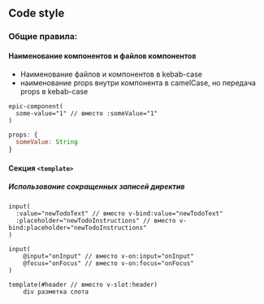 ## Code style
### Общие правила:
#### Наименование компонентов и файлов компонентов
* Наименование файлов и компонентов в kebab-case
* наименование props внутри компонента в camelCase, но передача props в kebab-case

```jade
epic-component(
  some-value="1" // вместо :someValue="1"
)
```

```javascript
props: {
  someValue: String
}
```


#### Секция `<template>`
##### Использование сокращенных записей директив

```jade
input(
  :value="newTodoText" // вместо v-bind:value="newTodoText"
  :placeholder="newTodoInstructions" // вместо v-bind:placeholder="newTodoInstructions"
)
```

```jade
input(
    @input="onInput" // вместо v-on:input="onInput"
    @focus="onFocus" // вместо v-on:focus="onFocus"
)
```

```jade
template(#header // вместо v-slot:header)
    div разметка слота
```
